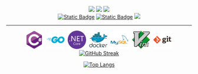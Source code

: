 <div id="header" align="center">
  <img src="stream.gif" width="250"/>
  <img src="stream.gif" width="250"/>
  <img src="stream.gif" width="250"/>
</div>

<div id="badges" align="center">
  <a href="https://t.me/Examintes"><img alt="Static Badge" src="https://img.shields.io/badge/telegram-white?style=for-the-badge&logo=Telegram&logoColor=blue"/></a>
  <a href="mailto:egor.mishchuk17@gmail.com"><img alt="Static Badge" src="https://img.shields.io/badge/gmail-red?style=for-the-badge&logo=gmail&logoColor=white"/></a>
  <a href="https://discordapp.com/users/429303337742106624/"><img src="https://img.shields.io/badge/Discord-7289DA?style=for-the-badge&logo=discord&logoColor=white"/></a>
</div>

---

<div align="center">
  <img src="https://github.com/devicons/devicon/blob/master/icons/csharp/csharp-original.svg" title="Csharp" alt="Csharp" width="50" height="50"/>&nbsp;
  <img src="https://github.com/devicons/devicon/blob/master/icons/go/go-original-wordmark.svg" title="Golang" alt="Golang" width="50" height="50"/>&nbsp;
  <img src="https://github.com/devicons/devicon/blob/master/icons/dotnetcore/dotnetcore-original.svg" title="Dotnetcore" alt="Dotnetcore" width="50" height="50"/>&nbsp;
  <img src="https://github.com/devicons/devicon/blob/master/icons/docker/docker-original-wordmark.svg" alt="Docker" width="50" height="50"/>&nbsp;
  <img src="https://github.com/devicons/devicon/blob/master/icons/mysql/mysql-original-wordmark.svg" alt="Mysql" width="50" height="50"/>&nbsp;
  <img src="https://github.com/devicons/devicon/blob/master/icons/vim/vim-original.svg" title="Vim" alt="Vim" width="50" height="50"/>&nbsp;
  <img src="https://github.com/devicons/devicon/blob/master/icons/git/git-original-wordmark.svg" alt="Git" width="50" height="50"/>&nbsp;
</div>

<div align="center">
<a href="https://git.io/streak-stats"><img src="https://streak-stats.demolab.com?user=GRHead&theme=nord&hide_border=true" alt="GitHub Streak" /></a>
</div>

<div align="center">
  
[![Top Langs](https://github-readme-stats.vercel.app/api/top-langs/?username=grhead&theme=nord&hide_border=true)](https://github.com/anuraghazra/github-readme-stats)

</div>
